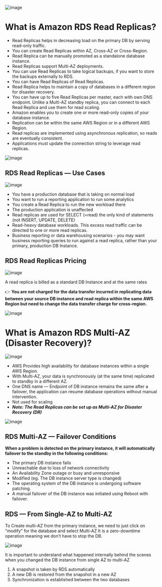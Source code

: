  ![image](https://user-images.githubusercontent.com/33947539/163659643-8ecb172e-69cc-4f2a-a714-234ff22637e1.png)

# What is Amazon RDS Read Replicas?

- Read Replicas helps in decreasing load on the primary DB by serving read-only traffic.
- You can create Read Replicas within AZ, Cross-AZ or Cross-Region.
- Read Replica can be manually promoted as a standalone database instance.
- Read Replicas support Multi-AZ deployments.
- You can use Read Replicas to take logical backups, if you want to store the backups externally to RDS.
- You can have Read Replicas of Read Replicas.
- Read Replica helps to maintain a copy of databases in a different region for disaster recovery.
- You can have up to five Read Replicas per master, each with own DNS endpoint. Unlike a Multi-AZ standby replica, you can connect to each Read Replica and use them for read scaling.
- Amazon enables you to create one or more read-only copies of your database instance.
- Replication can be within the same AWS Region or in a different AWS Region.
- Read replicas are implemented using asynchronous replication, so reads are eventually consistent.
- Applications must update the connection string to leverage read replicas.

![image](https://user-images.githubusercontent.com/33947539/163660156-84dcfca5-418e-46aa-a028-2e52d424ea96.png)

## RDS Read Replicas — Use Cases

![image](https://user-images.githubusercontent.com/33947539/163659723-0b7c2d6c-4926-4c41-955a-b42508db5441.png)

- You have a production database that is taking on normal load
- You want to run a reporting application to run some analytics
- You create a Read Replica to run the new workload there
- The production application is unaffected
- Read replicas are used for SELECT (=read) the only kind of statements (not INSERT, UPDATE, DELETE)
- Read-heavy database workloads. This excess read traffic can be directed to one or more read replicas.
- Business reporting or data warehousing scenarios - you may want business reporting queries to run against a read replica, rather than your primary, production DB Instance.

## RDS Read Replicas Pricing

![image](https://user-images.githubusercontent.com/33947539/163659755-f830b94c-2944-4b5d-bcf7-0c44a3f8c965.png)

A read replica is billed as a standard DB Instance and at the same rates

👉 **You are not charged for the data transfer incurred in replicating data between your source DB instance and read replica within the same AWS Region but need to change the data 
    transfer charge for cross-region.**

![image](https://user-images.githubusercontent.com/33947539/163660034-7c77309e-ff1e-4119-a163-3f1d90050521.png)

# What is Amazon RDS Multi-AZ (Disaster Recovery)?

![image](https://user-images.githubusercontent.com/33947539/163659831-79438c97-930d-42c7-a0de-68706b5fbd85.png)

- AWS Provides high availability for database instances within a single AWS Region.
- With Multi-AZ, your data is synchronously (at the same time) replicated to standby in a different AZ.
- One DNS name — Endpoint of DB instance remains the same after a failover, the application can resume database operations without manual intervention.
- Not used for scaling
- ***Note: The Read Replicas can be set up as Multi-AZ for Disaster Recovery (DR)***

![image](https://user-images.githubusercontent.com/33947539/163660118-1154a403-d8b7-4296-9d12-569544fe04ee.png)

## RDS Multi-AZ — Failover Conditions

**When a problem is detected on the primary instance, it will automatically failover to the standby in the following conditions:**

- The primary DB instance fails
- Unreachable due to loss of network connectivity
- An Availability Zone outage or busy and unresponsive
- Modified (eg. The DB instance server type is changed)
- The operating system of the DB instance is undergoing software patching.
- A manual failover of the DB instance was initiated using Reboot with failover.

## RDS — From Single-AZ to Multi-AZ

To Create multi-AZ from the primary instance, we need to just click on “modify” for the database and select Multi-AZ
It is a zero-downtime operation meaning we don’t have to stop the DB.

![image](https://user-images.githubusercontent.com/33947539/163659995-a9f02c83-0390-4fb6-b62d-f1c9e2a06484.png)

It is important to understand what happened internally behind the scenes when you changed the DB instance from single AZ to multi-AZ

1. A snapshot is taken by RDS automatically
2. A new DB is restored from the snapshot in a new AZ
3. Synchronization is established between the two databases

